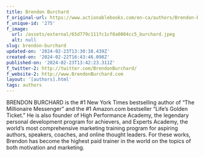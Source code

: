 ```yaml
---
title: Brendon Burchard
f_original-url: https://www.actionablebooks.com/en-ca/authors/Brendon-Burchard/
f_unique-id: '275'
f_image:
  url: /assets/external/65d779c111fc1cf0a0004cc5_burchard.jpeg
  alt: null
slug: brendon-burchard
updated-on: '2024-02-23T13:30:38.439Z'
created-on: '2024-02-22T16:43:46.098Z'
published-on: '2024-02-23T13:42:23.311Z'
f_twitter-2: http://twitter.com/BrendonBurchard/
f_website-2: http://www.BrendonBurchard.com
layout: '[authors].html'
tags: authors
---
```


BRENDON BURCHARD is the #1 New York Times bestselling author of “The Millionaire Messenger” and the #1 Amazon.com bestseller “Life’s Golden Ticket.” He is also founder of High Performance Academy, the legendary personal development program for achievers, and Experts Academy, the world’s most comprehensive marketing training program for aspiring authors, speakers, coaches, and online thought leaders. For these works, Brendon has become the highest paid trainer in the world on the topics of both motivation and marketing.
